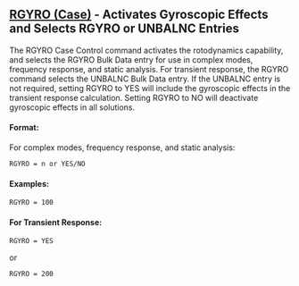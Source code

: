## [RGYRO (Case)](https://nexus.hexagon.com/documentationcenter/bundle/MSC_Nastran_2022.4/page/Nastran_Combined_Book/qrg/casecontrol4a/TOC.RGYRO.Case.xhtml) - Activates Gyroscopic Effects and Selects RGYRO or UNBALNC Entries

The RGYRO Case Control command activates the rotodynamics capability, and selects the RGYRO Bulk Data entry for use in complex modes, frequency response, and static analysis. For transient response, the RGYRO command selects the UNBALNC Bulk Data entry. If the UNBALNC entry is not required, setting RGYRO to YES will include the gyroscopic effects in the transient response calculation. Setting RGYRO to NO will deactivate gyroscopic effects in all solutions.

#### Format:
For complex modes, frequency response, and static analysis:

```nastran
RGYRO = n or YES/NO
```

#### Examples:

```nastran
RGYRO = 100
```

#### For Transient Response:

```nastran
RGYRO = YES
```

or

```nastran
RGYRO = 200
```
